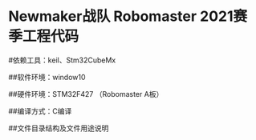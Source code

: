 # Newmaker战队 Robomaster 2021赛季工程代码

#依赖工具：keil、Stm32CubeMx

##软件环境：window10 

##硬件环境：STM32F427 （Robomaster A板）

##编译方式：C编译

##文件目录结构及文件用途说明


